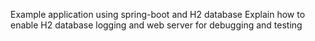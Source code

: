 ﻿Example application using spring-boot and H2 database
Explain how to enable H2 database logging and web server for debugging and testing

